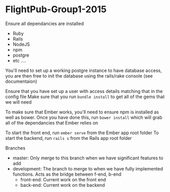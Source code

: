 # FlightPub-Group1-2015

Ensure all dependancies are installed

- Ruby
- Rails
- NodeJS
- npm
- postgre
- etc ....

You'll need to set up a working postgre instance to have database access, you are then free to init the
database using the rails/rake console (see documentaion)

Ensure that you have set up a user with access details matching that in the config file
Make sure that you run `bundle install` to get all of the gems that we will need

To make sure that Ember works, you'll need to ensure npm is installed as well as bower. Once you have done this, run `bower install` which will grab all of the dependancies that Ember relies on

To start the front end, run `ember serve` from the Ember app root folder
To start the backend, run `rails s` from the Rails app root folder

Branches
- master: Only merge to this branch when we have significant features to add
- development: The branch to merge to when we have fully implemented functions. Acts as the bridge between f-end, b-end
  - front-end: Current work on the front end
  - back-end: Current work on the backend
